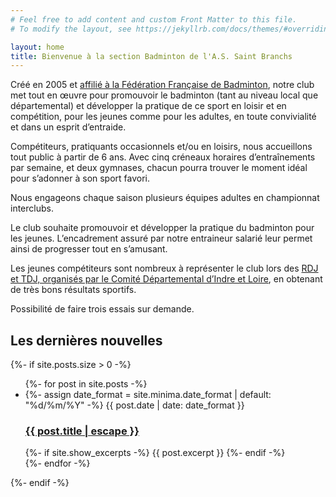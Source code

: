 ```yaml
---
# Feel free to add content and custom Front Matter to this file.
# To modify the layout, see https://jekyllrb.com/docs/themes/#overriding-theme-defaults

layout: home
title: Bienvenue à la section Badminton de l'A.S. Saint Branchs
---
```


Créé en 2005 et [affilié à la Fédération Française de Badminton](https://myffbad.fr/club/2800), notre club met tout en œuvre pour promouvoir le badminton (tant au niveau local que départemental) et développer la pratique de ce sport en loisir et en compétition, pour les jeunes comme pour les adultes, en toute convivialité et dans un esprit d’entraide.

Compétiteurs, pratiquants occasionnels et/ou en loisirs, nous accueillons tout public à partir de 6 ans. Avec cinq créneaux horaires d’entraînements par semaine, et deux gymnases, chacun pourra trouver le moment idéal pour s’adonner à son sport favori.

Nous engageons chaque saison plusieurs équipes adultes en championnat interclubs.

Le club souhaite promouvoir et développer la pratique du badminton pour les jeunes. L’encadrement assuré par notre entraineur salarié leur permet ainsi de progresser tout en s’amusant.

Les jeunes compétiteurs sont nombreux à représenter le club lors des [RDJ et TDJ, organisés par le Comité Départemental d’Indre et Loire](https://www.badminton37.org/), en obtenant de très bons résultats sportifs.

Possibilité de faire trois essais sur demande.

<h2 class="post-list-heading">Les dernières nouvelles</h2>

{%- if site.posts.size > 0 -%}
<ul class="post-list">
{%- for post in site.posts -%}
<li>
{%- assign date_format = site.minima.date_format | default: "%d/%m/%Y" -%}
<span class="post-meta">{{ post.date | date: date_format }}</span>
<h3>
<a class="post-link" href="{{ post.url | relative_url }}">
{{ post.title | escape }}
</a>
</h3>
{%- if site.show_excerpts -%}
{{ post.excerpt }}
{%- endif -%}
</li>
{%- endfor -%}
</ul>
{%- endif -%}